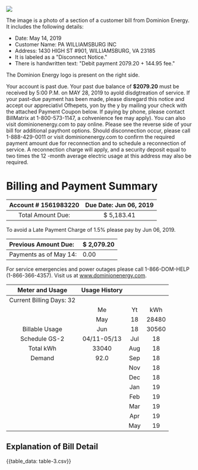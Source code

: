 ![](images/img-0.jpeg)

The image is a photo of a section of a customer bill from Dominion Energy. It includes the following details:

- Date: May 14, 2019
- Customer Name: PA WILLIAMSBURG INC
- Address: 1430 HIGH ST #901, WILLIAMSBURG, VA 23185
- It is labeled as a "Disconnect Notice."
- There is handwritten text: "Debit payment 2079.20 + 144.95 fee."

The Dominion Energy logo is present on the right side.

Your account is past due. Your past due balance of $\mathbf{\$ 2 0 7 9 . 2 0}$ must be received by 5:00 P.M. on MAY 28, 2019 to ayold disdgtreation of service. If your past-due payment has been made, please disregard this notice and accept our appreciativl Ofhepets, yon by the y by mailing your check with the attached Payment Coupon below. If paying by phone, please contact BillMatrix at 1-800-573-1147, a cohvenience fee may apply). You can also visit dominionenergy.com to pay online. Please see the reverse side of your bill for additional paythont options.
Should disconnection occur, please call 1-888-429-0011 or visit dominionenergy.com to confirm the required payment amount due for reconnection and to schedule a reconnection of service. A reconnection charge will apply, and a security deposit equal to two times the 12 -month average electric usage at this address may also be required.

# Billing and Payment Summary 

| Account \# 1561983220 | Due Date: Jun 06, 2019 |
| :--: | :--: |
| Total Amount Due: | \$ 5,183.41 |

To avoid a Late Payment Charge of $1.5 \%$ please pay by Jun 06, 2019.

| Previous Amount Due: | \$ 2,079.20 |
| :-- | :-- |
| Payments as of May 14: | 0.00 |

For service emergencies and power outages please call
1-866-DOM-HELP (1-866-366-4357). Visit us at www.dominionenergy.com.

| Meter and Usage | Usage History |  |  |
| :--: | :--: | :--: | :--: |
| Current Billing Days: 32 |  |  |  |
|  | Me | Yt | kWh |
|  | May | 18 | 28480 |
| Billable Usage | Jun | 18 | 30560 |
| Schedule GS-2 | 04/11-05/13 | Jul | 18 | 37040 |
| Total kWh | 33040 | Aug | 18 | 38720 |
| Demand | 92.0 | Sep | 18 | 35200 |
|  |  | Nov | 18 | 53520 |
|  |  | Dec | 18 | 20880 |
|  |  | Jan | 19 | 21920 |
|  |  | Feb | 19 | 22480 |
|  |  | Mar | 19 | 19760 |
|  |  | Apr | 19 | 21360 |
|  |  | May | 19 | 33040 |

## Explanation of Bill Detail

{{table_data: table-3.csv}}
